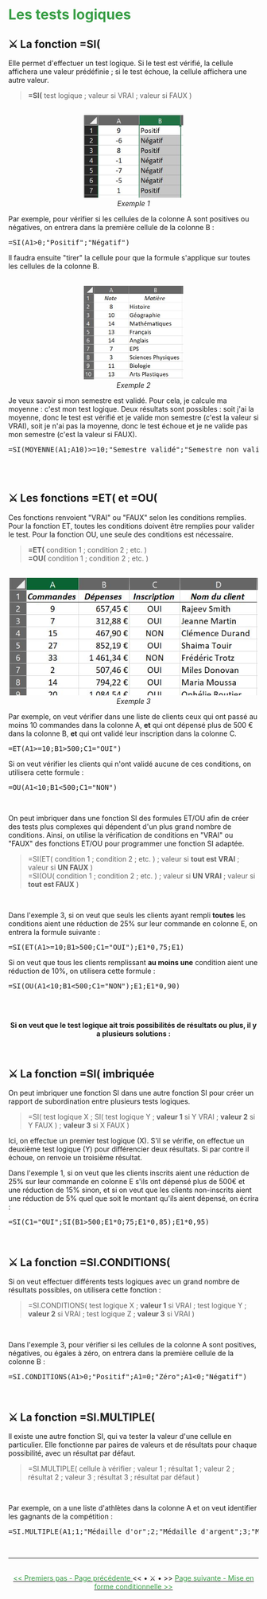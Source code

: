 <font color="#389E46"> <h1> Les tests logiques </h1> </font>

<h2> ⚔️ La fonction =SI( </h2>

<p>Elle permet d'effectuer un test logique. Si le test est vérifié, la cellule affichera une valeur prédéfinie ; si le test échoue, la cellule affichera une autre valeur.</p>

<blockquote> <b>=SI(</b> test logique ; valeur si VRAI ; valeur si FAUX )</blockquote>

<br>

<center> <img width=200 src="images/fonction_si.JPG" alt="Exemple 1" /> </center>

<center> <i>Exemple 1</i> </center>

<p>Par exemple, pour vérifier si les cellules de la colonne A sont positives ou négatives, on entrera dans la première cellule de la colonne B : </p>
<pre>=SI(A1>0;"Positif";"Négatif")</pre>

<p>Il faudra ensuite "tirer" la cellule pour que la formule s'applique sur toutes les cellules de la colonne B.</p>

<br>
<center> <img width=200 src="images/moyenne.JPG" alt="Exemple 2" /> </center>

<center> <i>Exemple 2</i> </center>

<p>Je veux savoir si mon semestre est validé. Pour cela, je calcule ma moyenne : c'est mon test logique. Deux résultats sont possibles : soit j'ai la moyenne, donc le test est vérifié et je valide mon semestre (c'est la valeur si VRAI), soit je n'ai pas la moyenne, donc le test échoue et je ne valide pas mon semestre (c'est la valeur si FAUX).</p>
<pre>=SI(MOYENNE(A1;A10)>=10;"Semestre validé";"Semestre non validé")</pre>

<br>
<br>

<h2> ⚔️ Les fonctions =ET( et =OU( </h2>

<p>Ces fonctions renvoient "VRAI" ou "FAUX" selon les conditions remplies. Pour la fonction ET, toutes les conditions doivent être remplies pour valider le test. Pour la fonction OU, une seule des conditions est nécessaire.</p>

<blockquote><b>=ET(</b> condition 1 ; condition 2 ; etc. ) <br>
<b>=OU(</b> condition 1 ; condition 2 ; etc. ) </blockquote>

<br>

<center> <img width=500 src="images/fonction_etou.JPG" alt="Exemple 2" /> </center>

<center> <i>Exemple 3</i> </center>

<p>Par exemple, on veut vérifier dans une liste de clients ceux qui ont passé au moins 10 commandes dans la colonne A, <b>et</b> qui ont dépensé plus de 500 € dans la colonne B, <b>et</b> qui ont validé leur inscription dans la colonne C. </p>
<pre>=ET(A1>=10;B1>500;C1="OUI") </pre>
<p>Si on veut vérifier les clients qui n'ont validé aucune de ces conditions, on utilisera cette formule : </p>
<pre>=OU(A1<10;B1<500;C1="NON")</pre>

<br>

<p>On peut imbriquer dans une fonction SI des formules ET/OU afin de créer des tests plus complexes qui dépendent d'un plus grand nombre de conditions. Ainsi, on utilise la vérification de conditions en "VRAI" ou "FAUX" des fonctions ET/OU pour programmer une fonction SI adaptée.</p>

<blockquote>=SI(ET( condition 1 ; condition 2 ; etc. ) ; valeur si <b>tout est VRAI</b> ; valeur si <b>UN FAUX</b> ) <br>
=SI(OU( condition 1 ; condition 2 ; etc. ) ; valeur si <b>UN VRAI</b> ; valeur si <b>tout est FAUX</b> )</blockquote>

<br>

<p>Dans l'exemple 3, si on veut que seuls les clients ayant rempli <b>toutes</b> les conditions aient une réduction de 25% sur leur commande en colonne E, on entrera la formule suivante : </p>
<pre>=SI(ET(A1>=10;B1>500;C1="OUI");E1*0,75;E1)</pre>
<p>Si on veut que tous les clients remplissant <b>au moins une</b> condition aient une réduction de 10%, on utilisera cette formule : </p>
<pre>=SI(OU(A1<10;B1<500;C1="NON");E1;E1*0,90)</pre>

<br>
<br>

<p> <center> <b>Si on veut que le test logique ait trois possibilités de résultats ou plus, il y a plusieurs solutions : </b> </center> </p> <br>

<h2> ⚔️ La fonction =SI( imbriquée </h2>

<p>On peut imbriquer une fonction SI dans une autre fonction SI pour créer un rapport de subordination entre plusieurs tests logiques.</p>

<blockquote>=SI( test logique X ; SI( test logique Y ; <b>valeur 1</b> si Y VRAI ; <b>valeur 2</b> si Y FAUX ) ; <b>valeur 3</b> si X FAUX )</blockquote>
<p>Ici, on effectue un premier test logique (X). S'il se vérifie, on effectue un deuxième test logique (Y) pour différencier deux résultats. Si par contre il échoue, on renvoie un troisième résultat.</p>
<p>Dans l'exemple 1, si on veut que les clients inscrits aient une réduction de 25% sur leur commande en colonne E s'ils ont dépensé plus de 500€ et une réduction de 15% sinon, et si on veut que les clients non-inscrits aient une réduction de 5% quel que soit le montant qu'ils aient dépensé, on écrira :</p>
<pre>=SI(C1="OUI";SI(B1>500;E1*0;75;E1*0,85);E1*0,95)</pre>

<br>

<h2> ⚔️ La fonction =SI.CONDITIONS( </h2>

<p>Si on veut effectuer différents tests logiques avec un grand nombre de résultats possibles, on utilisera cette fonction :</p>

<blockquote>=SI.CONDITIONS( test logique X ; <b>valeur 1</b> si VRAI ; test logique Y ; <b>valeur 2</b> si VRAI ; test logique Z ; <b>valeur 3</b> si VRAI )</blockquote>

<br>

<p>Dans l'exemple 3, pour vérifier si les cellules de la colonne A sont positives, négatives, ou égales à zéro, on entrera dans la première cellule de la colonne B : </p>
<pre>=SI.CONDITIONS(A1>0;"Positif";A1=0;"Zéro";A1<0;"Négatif")</pre>

<br>

<h2> ⚔️ La fonction =SI.MULTIPLE( </h2>

<p>Il existe une autre fonction SI, qui va tester la valeur d'une cellule en particulier. Elle fonctionne par paires de valeurs et de résultats pour chaque possibilité, avec un résultat par défaut.</p>
<blockquote>=SI.MULTIPLE( cellule à vérifier ; valeur 1 ; résultat 1 ; valeur 2 ; résultat 2 ; valeur 3 ; résultat 3 ; résultat par défaut ) </blockquote>

<br>

<p>Par exemple, on a une liste d'athlètes dans la colonne A et on veut identifier les gagnants de la compétition :</p>
<pre>=SI.MULTIPLE(A1;1;"Médaille d'or";2;"Médaille d'argent";3;"Médaille de bronze";"Hors podium")</pre>

<br/>
<hr/>
<br/>

<center> <a href="premiers-pas-html" target="_self" title="Premiers pas"> <font color="#389E46"> << Premiers pas - Page précédente </font> </a> << • ⚔️ • >> <a href="mise-en-forme-conditionnelle-html" target="_self" title="Mise en forme conditionnelle"> <font color="#389E46"> Page suivante - Mise en forme conditionnelle >> </font> </a> </center>

